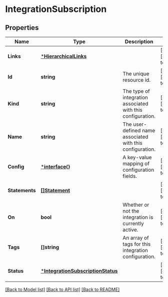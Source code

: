 # IntegrationSubscription

## Properties
Name | Type | Description | Notes
------------ | ------------- | ------------- | -------------
**Links** | [***HierarchicalLinks**](HierarchicalLinks.md) |  | [optional] [default to null]
**Id** | **string** | The unique resource id. | [optional] [default to null]
**Kind** | **string** | The type of integration associated with this configuration. | [optional] [default to null]
**Name** | **string** | The user-defined name associated with this configuration. | [optional] [default to null]
**Config** | [***interface{}**](interface{}.md) | A key-value mapping of configuration fields. | [optional] [default to null]
**Statements** | [**[]Statement**](Statement.md) |  | [optional] [default to null]
**On** | **bool** | Whether or not the integration is currently active. | [optional] [default to null]
**Tags** | **[]string** | An array of tags for this integration configuration. | [optional] [default to null]
**Status** | [***IntegrationSubscriptionStatus**](IntegrationSubscription__status.md) |  | [optional] [default to null]

[[Back to Model list]](../README.md#documentation-for-models) [[Back to API list]](../README.md#documentation-for-api-endpoints) [[Back to README]](../README.md)



